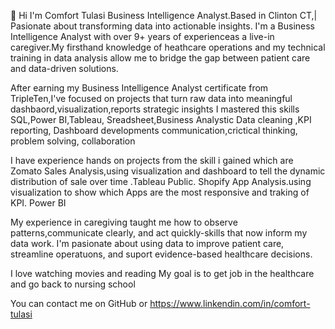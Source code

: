  👋 Hi I'm Comfort Tulasi
Business Intelligence Analyst.Based in Clinton CT,| Pasionate about transforming data into actionable insights.
I'm a Business Intelligence Analyst  with over 9+ years of experienceas a live-in caregiver.My firsthand knowledge of heathcare operations and my technical training in data analysis allow me to bridge the gap between patient care and data-driven solutions.

After earning my Business Intelligence Analyst certificate from TripleTen,I've focused on projects that turn raw data into meaningful dashbaord,visualization,reports strategic insights
I mastered this skills SQL,Power BI,Tableau, Sreadsheet,Business Analystic Data cleaning ,KPI reporting, Dashboard developments communication,crictical thinking, problem solving, collaboration

I have experience hands on projects from the skill i gained which are Zomato Sales Analysis,using visualization and dashboard to tell the dynamic distribution of sale over time .Tableau Public.
Shopify App Analysis.using visualization to show which Apps are the most responsive and traking of KPI. Power BI

My experience in caregiving taught me how to observe patterns,communicate clearly, and act quickly-skills that now inform my data work. I'm pasionate about using data to improve patient care, streamline operatuons, and suport evidence-based healthcare decisions.

I love watching movies and reading
My goal is to get job in the healthcare and go back to nursing school

You can contact me on GitHub or https://www.linkendin.com/in/comfort-tulasi
